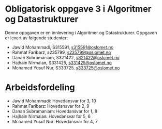 # Obligatorisk oppgave 3 i Algoritmer og Datastrukturer

Denne oppgaven er en innlevering i Algoritmer og Datastrukturer. 
Oppgaven er levert av følgende studenter:

* Jawid Mohammadi, S315591, s315591@oslomet.no
* Rahmat Faribarz, s235799, s235799@oslomet.no
* Danan Subramaniam, S321422, s321422@oslomet.no
* Hajhain Nirmalan, S331425, s331425@oslomet.no
* Mohamed Yusuf Nur, S333725, s333725@oslomet.no

# Arbeidsfordeling
* Jawid Mohammadi: Hovedansvar for 3, 10
* Rahmat Faribarz: Hovedansvar for 2, 9
* Danan Subramaniam: Hovedansvar for 1, 8
* Hajhain Nirmalan: Hovedansvar for 5, 6
* Mohamed Yusuf Nur: Hovedansvar for 4, 7

